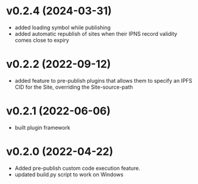 # v0.2.4 (2024-03-31)
- added loading symbol while publishing
- added automatic republish of sites when their IPNS record validity comes close to expiry

# v0.2.2 (2022-09-12)
- added feature to pre-publish plugins that allows them to specify an IPFS CID for the Site, overriding the Site-source-path

# v0.2.1 (2022-06-06)
- built plugin framework

# v0.2.0 (2022-04-22)
- Added pre-publish custom code execution feature.
- updated build.py script to work on Windows